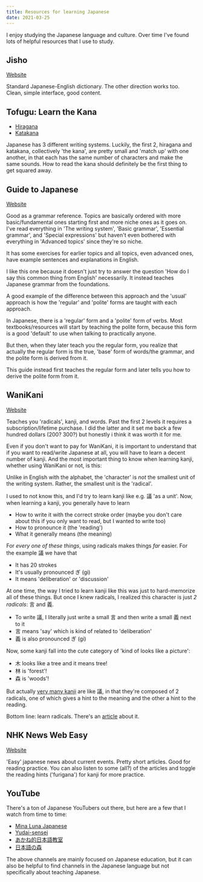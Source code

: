```yaml
---
title: Resources for learning Japanese
date: 2021-03-25
---
```


I enjoy studying the Japanese language and culture. Over time I've found lots of
helpful resources that I use to study.

## Jisho

[Website](https://jisho.org)

Standard Japanese-English dictionary. The other direction works too. Clean,
simple interface, good content.

## Tofugu: Learn the Kana

- [Hiragana](https://www.tofugu.com/japanese/learn-hiragana/)
- [Katakana](https://www.tofugu.com/japanese/learn-katakana/)

Japanese has 3 different writing systems. Luckily, the first 2, hiragana and
katakana, collectively 'the kana', are pretty small and 'match up' with one
another, in that each has the same number of characters and make the same
sounds. How to read the kana should definitely be the first thing to get squared
away.

## Guide to Japanese

[Website](http://www.guidetojapanese.org/learn/grammar/)

Good as a grammar reference. Topics are basically ordered with more
basic/fundamental ones starting first and more niche ones as it goes on. I've
read everything in 'The writing system', 'Basic grammar', 'Essential grammar',
and 'Special expressions' but haven't even bothered with everything in 'Advanced
topics' since they're so niche.

It has some exercises for earlier topics and all topics, even advanced ones,
have example sentences and explanations in English.

I like this one because it doesn't just try to answer the question 'How do I say
this common thing from English' necessarily. It instead teaches Japanese grammar
from the foundations.

A good example of the difference between this approach and the 'usual' approach
is how the 'regular' and 'polite' forms are taught with each approach.

In Japanese, there is a 'regular' form and a 'polite' form of verbs. Most
textbooks/resources will start by teaching the polite form, because this form is
a good 'default' to use when talking to practically anyone.

But then, when they later teach you the regular form, you realize that actually
the regular form is the true, 'base' form of words/the grammar, and the polite
form is derived from it.

This guide instead first teaches the regular form and later tells you how to
derive the polite form from it.

## WaniKani

[Website](https://www.wanikani.com/)

Teaches you 'radicals', kanji, and words. Past the first 2 levels it requires a
subscription/lifetime purchase. I did the latter and it set me back a few
hundred dollars (200? 300?) but honestly i think it was worth it for me.

Even if you don't want to pay for WaniKani, it is important to understand that
if you want to read/write Japanese at all, you will have to learn a decent
number of kanji. And the most important thing to know when learning kanji,
whether using WaniKani or not, is this:

Unlike in English with the alphabet, the 'character' is _not_ the smallest unit
of the writing system. Rather, the smallest unit is the 'radical'.

I used to not know this, and I'd try to learn kanji like e.g. 議 'as a unit'.
Now, when learning a kanji, you generally have to learn

- How to write it with the correct stroke order (maybe you don't care about this
  if you only want to read, but I wanted to write too)
- How to pronounce it (the 'reading')
- What it generally means (the meaning)

For _every one of these things_, using radicals makes things _far_ easier. For
the example 議 we have that

- It has 20 strokes
- It's usually pronounced ぎ (gi)
- It means 'deliberation' or 'discussion'

At one time, the way I tried to learn kanji like this was just to hard-memorize
all of these things. But once I knew radicals, I realized this character is just
_2 radicals_: 言 and 義.

- To write 議, I literally just write a small 言 and then write a small 義 next
  to it
- 言 means 'say' which is kind of related to 'deliberation'
- 義 is also pronounced ぎ (gi)

Now, some kanji fall into the cute category of 'kind of looks like a picture':

- 木 looks like a tree and it means tree!
- 林 is 'forest'!
- 森 is 'woods'!

But actually [very many kanji][phono-semantic] are like 議, in that they're
composed of 2 radicals, one of which gives a hint to the meaning and the other a
hint to the reading.

Bottom line: learn radicals. There's an [article][kanji-mistakes] about it.

## NHK News Web Easy

[Website](https://www3.nhk.or.jp/news/easy/)

'Easy' japanese news about current events. Pretty short articles. Good for
reading practice. You can also listen to some (all?) of the articles and toggle
the reading hints ('furigana') for kanji for more practice.

[phono-semantic]: https://en.wikipedia.org/wiki/Chinese_character_classification#Phono-semantic_compound_characters
[kanji-mistakes]: https://www.tofugu.com/japanese/kanji-learning-mistakes/

## YouTube

There's a ton of Japanese YouTubers out there, but here are a few that I watch
from time to time:

- [Mina Luna Japanese][mina-luna]
- [Yudai-sensei][yudai]
- [あかね的日本語教室][akane]
- [日本語の森][mori]

The above channels are mainly focused on Japanese education, but it can also be
helpful to find channels in the Japanese language but not specifically about
teaching Japanese.

[akane]: https://www.youtube.com/channel/UCh-GhnQ7qDQmS6Bz3pGc1Mw
[mina-luna]: https://www.youtube.com/channel/UC_v5Jim-sJaHzlINEZrxuEg
[mori]: https://www.youtube.com/user/freejapaneselessons3
[yudai]: https://www.youtube.com/user/zuoyexiongda
